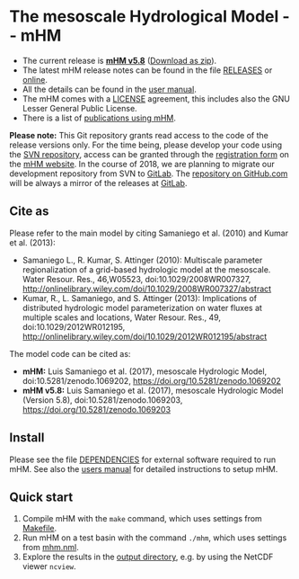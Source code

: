 # The mesoscale Hydrological Model -- mHM

- The current release is **[mHM v5.8][1]** ([Download as zip][2]).
- The latest mHM release notes can be found in the file [RELEASES][3] or [online][4].
- All the details can be found in the [user manual][5].
- The mHM comes with a [LICENSE][6] agreement, this includes also the GNU Lesser General Public License.
- There is a list of [publications using mHM][7].

**Please note:** This Git repository grants read access to the code of the release versions only.
For the time being, please develop your code using the [SVN repository](https://svn.ufz.de/mhm/),
access can be granted through the [registration form](http://www.ufz.de/index.php?en=40116) on the [mHM website](http://www.ufz.de/mhm/).
In the course of 2018, we are planning to migrate our development repository from SVN to [GitLab](https://git.ufz.de/mhm).
The [repository on GitHub.com](https://github.com/mhm-ufz/mhm) will be always a mirror of the releases at [GitLab](https://git.ufz.de/mhm).

## Cite as

Please refer to the main model by citing Samaniego et al. (2010) and Kumar et al. (2013):

- Samaniego L., R. Kumar, S. Attinger (2010): Multiscale parameter regionalization of a grid-based hydrologic model at the mesoscale. Water Resour. Res., 46,W05523, doi:10.1029/2008WR007327, http://onlinelibrary.wiley.com/doi/10.1029/2008WR007327/abstract
- Kumar, R., L. Samaniego, and S. Attinger (2013): Implications of distributed hydrologic model parameterization on water fluxes at multiple scales and locations, Water Resour. Res., 49, doi:10.1029/2012WR012195, http://onlinelibrary.wiley.com/doi/10.1029/2012WR012195/abstract

The model code can be cited as:

- **mHM:** Luis Samaniego et al. (2017), mesoscale Hydrologic Model, doi:10.5281/zenodo.1069202, https://doi.org/10.5281/zenodo.1069202
- **mHM v5.8:** Luis Samaniego et al. (2017), mesoscale Hydrologic Model (Version 5.8), doi:10.5281/zenodo.1069203, https://doi.org/10.5281/zenodo.1069203


## Install

Please see the file [DEPENDENCIES][8] for external software required to run mHM.
See also the [users manual][5] for detailed instructions to setup mHM.


## Quick start

1. Compile mHM with the `make` command, which uses settings from [Makefile](Makefile).
2. Run mHM on a test basin with the command `./mhm`, which uses settings from [mhm.nml](mhm.nml).
3. Explore the results in the [output directory](test_basin/), e.g. by using the NetCDF viewer `ncview`.


[1]: https://git.ufz.de/mhm/mhm/tags/v5.8
[2]: https://git.ufz.de/mhm/mhm/repository/v5.8/archive.zip
[3]: doc/RELEASES.md
[4]: https://git.ufz.de/mhm/mhm/tags/
[5]: doc/mhm_manual_v5.8.pdf
[6]: LICENSE
[7]: doc/mhm_papers.md
[8]: doc/DEPENDENCIES.md
